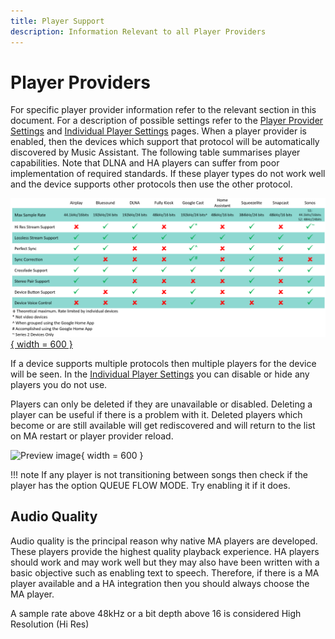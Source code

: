 ```yaml
---
title: Player Support
description: Information Relevant to all Player Providers 
---
```


# Player Providers

For specific player provider information refer to the relevant section in this document. For a description of possible settings refer to the [Player Provider Settings](../settings/player-provider.md) and [Individual Player Settings](../settings/individual-player.md) pages. When a player provider is enabled, then the devices which support that protocol will be automatically discovered by Music Assistant. The following table summarises player capabilities. Note that DLNA and HA players can suffer from poor implementation of required standards. If these player types do not work well and the device supports other protocols then use the other protocol.

[![Preview image](../assets/player-provider-summary.png){ width = 600 }](../assets/player-provider-summary.png)

If a device supports multiple protocols then multiple players for the device will be seen. In the [Individual Player Settings](../settings/individual-player.md) you can disable or hide any players you do not use. 

Players can only be deleted if they are unavailable or disabled. Deleting a player can be useful if there is a problem with it. Deleted players which become or are still available will get rediscovered and will return to the list on MA restart or player provider reload.

![Preview image](../assets/screenshots/player-disable.png){ width = 600 } 

!!! note
    If any player is not transitioning between songs then check if the player has the option QUEUE FLOW MODE. Try enabling it if it does.

## Audio Quality

Audio quality is the principal reason why native MA players are developed. These players provide the highest quality playback experience. HA players should work and may work well but they may also have been written with a basic objective such as enabling text to speech. Therefore, if there is a MA player available and a HA integration then you should always choose the MA player. 

A sample rate above 48kHz or a bit depth above 16 is considered High Resolution (Hi Res)
